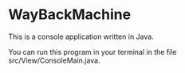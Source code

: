 # WayBackMachine

This is a console application written in Java. 

You can run this program in your terminal in the file src/View/ConsoleMain.java.
